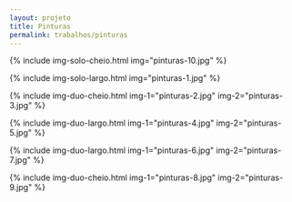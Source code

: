 ```yaml
---
layout: projeto
title: Pinturas
permalink: trabalhos/pinturas
---
```


{% include img-solo-cheio.html
	img="pinturas-10.jpg"
%}

{% include img-solo-largo.html
	img="pinturas-1.jpg"
%}

{% include img-duo-cheio.html
	img-1="pinturas-2.jpg"
	img-2="pinturas-3.jpg"
%}

{% include img-duo-largo.html
	img-1="pinturas-4.jpg"
	img-2="pinturas-5.jpg"
%}

{% include img-duo-largo.html
	img-1="pinturas-6.jpg"
	img-2="pinturas-7.jpg"
%}

{% include img-duo-cheio.html
	img-1="pinturas-8.jpg"
	img-2="pinturas-9.jpg"
%}
